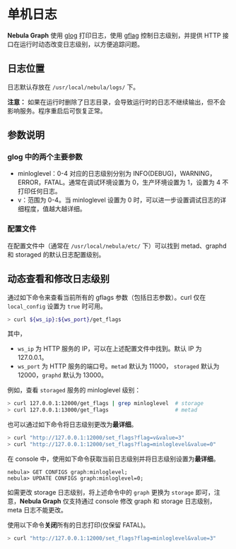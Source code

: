 # 单机日志

**Nebula Graph** 使用 [glog](https://github.com/google/glog) 打印日志，使用 [gflag](https://gflags.github.io/gflags/) 控制日志级别，并提供 HTTP 接口在运行时动态改变日志级别，以方便追踪问题。

## 日志位置

日志默认存放在 `/usr/local/nebula/logs/` 下。

**注意：** 如果在运行时删除了日志目录，会导致运行时的日志不继续输出，但不会影响服务。程序重启后可恢复正常。

## 参数说明

### glog 中的两个主要参数

- minloglevel：0-4 对应的日志级别分别为 INFO(DEBUG)，WARNING，ERROR，FATAL。通常在调试环境设置为 0，生产环境设置为 1，设置为 4 不打印任何日志。
- v：范围为 0-4。当 minloglevel 设置为 0 时，可以进一步设置调试日志的详细程度，值越大越详细。

### 配置文件

在配置文件中（通常在 `/usr/local/nebula/etc/` 下）可以找到 metad、graphd 和 storaged 的默认日志配置级别。

## 动态查看和修改日志级别

通过如下命令来查看当前所有的 gflags 参数（包括日志参数）。curl 仅在 `local_config` 设置为 `true` 时可用。

```bash
> curl ${ws_ip}:${ws_port}/get_flags
```

其中，

- `ws_ip` 为 HTTP 服务的 IP，可以在上述配置文件中找到。默认 IP 为 127.0.0.1。
- `ws_port` 为 HTTP 服务的端口号。`metad` 默认为 11000， `storaged` 默认为 12000，`graphd` 默认为 13000。

例如，查看 `storaged` 服务的 minloglevel 级别：

```bash
> curl 127.0.0.1:12000/get_flags | grep minloglevel  # storage
> curl 127.0.0.1:13000/get_flags                     # metad
```

也可以通过如下命令将日志级别更改为**最详细**。

```bash
> curl "http://127.0.0.1:12000/set_flags?flag=v&value=3"
> curl "http://127.0.0.1:12000/set_flags?flag=minloglevel&value=0"
```

在 console 中，使用如下命令获取当前日志级别并将日志级别设置为**最详细**。

```ngql
nebula> GET CONFIGS graph:minloglevel;
nebula> UPDATE CONFIGS graph:minloglevel=0;
```

如需更改 storage 日志级别，将上述命令中的 `graph` 更换为 `storage` 即可，注意，**Nebula Graph** 仅支持通过 console 修改 graph 和 storage 日志级别，meta 日志不能更改。

使用以下命令**关闭**所有的日志打印(仅保留 FATAL)。

```bash
> curl "http://127.0.0.1:12000/set_flags?flag=minloglevel&value=3"
```
